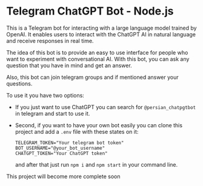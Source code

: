 
# Telegram ChatGPT Bot - Node.js

This is a Telegram bot for interacting with a large language model trained by OpenAI. It enables users to interact with the ChatGPT AI in natural language and receive responses in real time.

The idea of this bot is to provide an easy to use interface for people who want to experiment with conversational AI. With this bot, you can ask any question that you have in mind and get an answer.

Also, this bot can join telegram groups and if mentioned answer your questions.

To use it you have two options:

- If you just want to use ChatGPT you can search for ```@persian_chatpgtbot``` in telegram and start to use it.

- Second, if you want to have your own bot easily you can clone this project and add a ```.env``` file with these states on it:
    ```
    TELEGRAM_TOKEN="Your telegram bot token"
    BOT_USERNAME="@your_bot_username"
    CHATGPT_TOKEN="Your ChatGPT token"
    ```
    and after that just run ```npm i``` and ```npm start``` in your command line.

This project will become more complete soon
